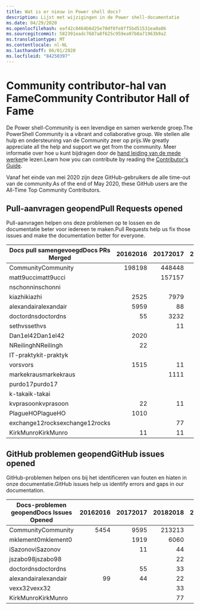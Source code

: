 ```yaml
---
title: Wat is er nieuw in Power shell docs?
description: Lijst met wijzigingen in de Power shell-documentatie
ms.date: 04/29/2020
ms.openlocfilehash: eaf42c0464b6d25e70df0fe8ff5bd51531ea0a06
ms.sourcegitcommit: 582391eadc7687a8f625c959ea97b8a71963b9a2
ms.translationtype: MT
ms.contentlocale: nl-NL
ms.lasthandoff: 06/01/2020
ms.locfileid: "84250397"
---
```

# <a name="community-contributor-hall-of-fame"></a><span data-ttu-id="61d47-103">Community contributor-hal van Fame</span><span class="sxs-lookup"><span data-stu-id="61d47-103">Community Contributor Hall of Fame</span></span>

<span data-ttu-id="61d47-104">De Power shell-Community is een levendige en samen werkende groep.</span><span class="sxs-lookup"><span data-stu-id="61d47-104">The PowerShell Community is a vibrant and collaborative group.</span></span> <span data-ttu-id="61d47-105">We stellen alle hulp en ondersteuning van de Community zeer op prijs.</span><span class="sxs-lookup"><span data-stu-id="61d47-105">We greatly appreciate all the help and support we get from the community.</span></span> <span data-ttu-id="61d47-106">Meer informatie over hoe u kunt bijdragen door de [hand leiding van de mede werker][contrib]te lezen.</span><span class="sxs-lookup"><span data-stu-id="61d47-106">Learn how you can contribute by reading the [Contributor's Guide][contrib].</span></span>

<span data-ttu-id="61d47-107">Vanaf het einde van mei 2020 zijn deze GitHub-gebruikers de alle time-out van de community.</span><span class="sxs-lookup"><span data-stu-id="61d47-107">As of the end of May 2020, these GitHub users are the All-Time Top Community Contributors.</span></span>

## <a name="pull-requests-opened"></a><span data-ttu-id="61d47-108">Pull-aanvragen geopend</span><span class="sxs-lookup"><span data-stu-id="61d47-108">Pull Requests opened</span></span>

<span data-ttu-id="61d47-109">Pull-aanvragen helpen ons deze problemen op te lossen en de documentatie beter voor iedereen te maken.</span><span class="sxs-lookup"><span data-stu-id="61d47-109">Pull Requests help us fix those issues and make the documentation better for everyone.</span></span>

| <span data-ttu-id="61d47-110">Docs pull samengevoegd</span><span class="sxs-lookup"><span data-stu-id="61d47-110">Docs PRs Merged</span></span> | <span data-ttu-id="61d47-111">2016</span><span class="sxs-lookup"><span data-stu-id="61d47-111">2016</span></span> | <span data-ttu-id="61d47-112">2017</span><span class="sxs-lookup"><span data-stu-id="61d47-112">2017</span></span> | <span data-ttu-id="61d47-113">2018</span><span class="sxs-lookup"><span data-stu-id="61d47-113">2018</span></span> | <span data-ttu-id="61d47-114">2019</span><span class="sxs-lookup"><span data-stu-id="61d47-114">2019</span></span> | <span data-ttu-id="61d47-115">2020</span><span class="sxs-lookup"><span data-stu-id="61d47-115">2020</span></span> | <span data-ttu-id="61d47-116">Eindtotaal</span><span class="sxs-lookup"><span data-stu-id="61d47-116">Grand Total</span></span> |
| --------------- | ---: | ---: | ---: | ---: | ---: | ----------: |
| <span data-ttu-id="61d47-117">Community</span><span class="sxs-lookup"><span data-stu-id="61d47-117">Community</span></span>       |  <span data-ttu-id="61d47-118">198</span><span class="sxs-lookup"><span data-stu-id="61d47-118">198</span></span> |  <span data-ttu-id="61d47-119">448</span><span class="sxs-lookup"><span data-stu-id="61d47-119">448</span></span> |  <span data-ttu-id="61d47-120">468</span><span class="sxs-lookup"><span data-stu-id="61d47-120">468</span></span> |  <span data-ttu-id="61d47-121">322</span><span class="sxs-lookup"><span data-stu-id="61d47-121">322</span></span> |   <span data-ttu-id="61d47-122">59</span><span class="sxs-lookup"><span data-stu-id="61d47-122">59</span></span> |        <span data-ttu-id="61d47-123">1495</span><span class="sxs-lookup"><span data-stu-id="61d47-123">1495</span></span> |
| <span data-ttu-id="61d47-124">matt9ucci</span><span class="sxs-lookup"><span data-stu-id="61d47-124">matt9ucci</span></span>       |      |  <span data-ttu-id="61d47-125">157</span><span class="sxs-lookup"><span data-stu-id="61d47-125">157</span></span> |   <span data-ttu-id="61d47-126">80</span><span class="sxs-lookup"><span data-stu-id="61d47-126">80</span></span> |   <span data-ttu-id="61d47-127">30</span><span class="sxs-lookup"><span data-stu-id="61d47-127">30</span></span> |      |         <span data-ttu-id="61d47-128">267</span><span class="sxs-lookup"><span data-stu-id="61d47-128">267</span></span> |
| <span data-ttu-id="61d47-129">nschonni</span><span class="sxs-lookup"><span data-stu-id="61d47-129">nschonni</span></span>        |      |      |   <span data-ttu-id="61d47-130">14</span><span class="sxs-lookup"><span data-stu-id="61d47-130">14</span></span> |  <span data-ttu-id="61d47-131">138</span><span class="sxs-lookup"><span data-stu-id="61d47-131">138</span></span> |   <span data-ttu-id="61d47-132">10</span><span class="sxs-lookup"><span data-stu-id="61d47-132">10</span></span> |         <span data-ttu-id="61d47-133">162</span><span class="sxs-lookup"><span data-stu-id="61d47-133">162</span></span> |
| <span data-ttu-id="61d47-134">kiazhi</span><span class="sxs-lookup"><span data-stu-id="61d47-134">kiazhi</span></span>          |   <span data-ttu-id="61d47-135">25</span><span class="sxs-lookup"><span data-stu-id="61d47-135">25</span></span> |   <span data-ttu-id="61d47-136">79</span><span class="sxs-lookup"><span data-stu-id="61d47-136">79</span></span> |   <span data-ttu-id="61d47-137">12</span><span class="sxs-lookup"><span data-stu-id="61d47-137">12</span></span> |      |      |         <span data-ttu-id="61d47-138">116</span><span class="sxs-lookup"><span data-stu-id="61d47-138">116</span></span> |
| <span data-ttu-id="61d47-139">alexandair</span><span class="sxs-lookup"><span data-stu-id="61d47-139">alexandair</span></span>      |   <span data-ttu-id="61d47-140">59</span><span class="sxs-lookup"><span data-stu-id="61d47-140">59</span></span> |    <span data-ttu-id="61d47-141">8</span><span class="sxs-lookup"><span data-stu-id="61d47-141">8</span></span> |   <span data-ttu-id="61d47-142">26</span><span class="sxs-lookup"><span data-stu-id="61d47-142">26</span></span> |    <span data-ttu-id="61d47-143">2</span><span class="sxs-lookup"><span data-stu-id="61d47-143">2</span></span> |    <span data-ttu-id="61d47-144">1</span><span class="sxs-lookup"><span data-stu-id="61d47-144">1</span></span> |          <span data-ttu-id="61d47-145">96</span><span class="sxs-lookup"><span data-stu-id="61d47-145">96</span></span> |
| <span data-ttu-id="61d47-146">doctordns</span><span class="sxs-lookup"><span data-stu-id="61d47-146">doctordns</span></span>       |    <span data-ttu-id="61d47-147">5</span><span class="sxs-lookup"><span data-stu-id="61d47-147">5</span></span> |   <span data-ttu-id="61d47-148">32</span><span class="sxs-lookup"><span data-stu-id="61d47-148">32</span></span> |   <span data-ttu-id="61d47-149">20</span><span class="sxs-lookup"><span data-stu-id="61d47-149">20</span></span> |    <span data-ttu-id="61d47-150">7</span><span class="sxs-lookup"><span data-stu-id="61d47-150">7</span></span> |    <span data-ttu-id="61d47-151">3</span><span class="sxs-lookup"><span data-stu-id="61d47-151">3</span></span> |          <span data-ttu-id="61d47-152">67</span><span class="sxs-lookup"><span data-stu-id="61d47-152">67</span></span> |
| <span data-ttu-id="61d47-153">sethvs</span><span class="sxs-lookup"><span data-stu-id="61d47-153">sethvs</span></span>          |      |    <span data-ttu-id="61d47-154">1</span><span class="sxs-lookup"><span data-stu-id="61d47-154">1</span></span> |   <span data-ttu-id="61d47-155">44</span><span class="sxs-lookup"><span data-stu-id="61d47-155">44</span></span> |      |      |          <span data-ttu-id="61d47-156">45</span><span class="sxs-lookup"><span data-stu-id="61d47-156">45</span></span> |
| <span data-ttu-id="61d47-157">Dan1el42</span><span class="sxs-lookup"><span data-stu-id="61d47-157">Dan1el42</span></span>        |   <span data-ttu-id="61d47-158">20</span><span class="sxs-lookup"><span data-stu-id="61d47-158">20</span></span> |      |      |      |      |          <span data-ttu-id="61d47-159">20</span><span class="sxs-lookup"><span data-stu-id="61d47-159">20</span></span> |
| <span data-ttu-id="61d47-160">NReilingh</span><span class="sxs-lookup"><span data-stu-id="61d47-160">NReilingh</span></span>       |    <span data-ttu-id="61d47-161">2</span><span class="sxs-lookup"><span data-stu-id="61d47-161">2</span></span> |      |   <span data-ttu-id="61d47-162">13</span><span class="sxs-lookup"><span data-stu-id="61d47-162">13</span></span> |    <span data-ttu-id="61d47-163">3</span><span class="sxs-lookup"><span data-stu-id="61d47-163">3</span></span> |      |          <span data-ttu-id="61d47-164">18</span><span class="sxs-lookup"><span data-stu-id="61d47-164">18</span></span> |
| <span data-ttu-id="61d47-165">IT-praktyk</span><span class="sxs-lookup"><span data-stu-id="61d47-165">it-praktyk</span></span>      |      |      |   <span data-ttu-id="61d47-166">16</span><span class="sxs-lookup"><span data-stu-id="61d47-166">16</span></span> |    <span data-ttu-id="61d47-167">1</span><span class="sxs-lookup"><span data-stu-id="61d47-167">1</span></span> |      |          <span data-ttu-id="61d47-168">17</span><span class="sxs-lookup"><span data-stu-id="61d47-168">17</span></span> |
| <span data-ttu-id="61d47-169">vors</span><span class="sxs-lookup"><span data-stu-id="61d47-169">vors</span></span>            |   <span data-ttu-id="61d47-170">15</span><span class="sxs-lookup"><span data-stu-id="61d47-170">15</span></span> |    <span data-ttu-id="61d47-171">1</span><span class="sxs-lookup"><span data-stu-id="61d47-171">1</span></span> |      |      |      |          <span data-ttu-id="61d47-172">16</span><span class="sxs-lookup"><span data-stu-id="61d47-172">16</span></span> |
| <span data-ttu-id="61d47-173">markekraus</span><span class="sxs-lookup"><span data-stu-id="61d47-173">markekraus</span></span>      |      |   <span data-ttu-id="61d47-174">11</span><span class="sxs-lookup"><span data-stu-id="61d47-174">11</span></span> |    <span data-ttu-id="61d47-175">5</span><span class="sxs-lookup"><span data-stu-id="61d47-175">5</span></span> |      |      |          <span data-ttu-id="61d47-176">16</span><span class="sxs-lookup"><span data-stu-id="61d47-176">16</span></span> |
| <span data-ttu-id="61d47-177">purdo17</span><span class="sxs-lookup"><span data-stu-id="61d47-177">purdo17</span></span>         |      |      |   <span data-ttu-id="61d47-178">13</span><span class="sxs-lookup"><span data-stu-id="61d47-178">13</span></span> |      |      |          <span data-ttu-id="61d47-179">13</span><span class="sxs-lookup"><span data-stu-id="61d47-179">13</span></span> |
| <span data-ttu-id="61d47-180">k-takai</span><span class="sxs-lookup"><span data-stu-id="61d47-180">k-takai</span></span>         |      |      |    <span data-ttu-id="61d47-181">5</span><span class="sxs-lookup"><span data-stu-id="61d47-181">5</span></span> |    <span data-ttu-id="61d47-182">1</span><span class="sxs-lookup"><span data-stu-id="61d47-182">1</span></span> |    <span data-ttu-id="61d47-183">7</span><span class="sxs-lookup"><span data-stu-id="61d47-183">7</span></span> |          <span data-ttu-id="61d47-184">13</span><span class="sxs-lookup"><span data-stu-id="61d47-184">13</span></span> |
| <span data-ttu-id="61d47-185">kvprasoon</span><span class="sxs-lookup"><span data-stu-id="61d47-185">kvprasoon</span></span>       |    <span data-ttu-id="61d47-186">2</span><span class="sxs-lookup"><span data-stu-id="61d47-186">2</span></span> |    <span data-ttu-id="61d47-187">1</span><span class="sxs-lookup"><span data-stu-id="61d47-187">1</span></span> |    <span data-ttu-id="61d47-188">7</span><span class="sxs-lookup"><span data-stu-id="61d47-188">7</span></span> |    <span data-ttu-id="61d47-189">2</span><span class="sxs-lookup"><span data-stu-id="61d47-189">2</span></span> |      |          <span data-ttu-id="61d47-190">12</span><span class="sxs-lookup"><span data-stu-id="61d47-190">12</span></span> |
| <span data-ttu-id="61d47-191">PlagueHO</span><span class="sxs-lookup"><span data-stu-id="61d47-191">PlagueHO</span></span>        |   <span data-ttu-id="61d47-192">10</span><span class="sxs-lookup"><span data-stu-id="61d47-192">10</span></span> |      |      |    <span data-ttu-id="61d47-193">1</span><span class="sxs-lookup"><span data-stu-id="61d47-193">1</span></span> |      |          <span data-ttu-id="61d47-194">11</span><span class="sxs-lookup"><span data-stu-id="61d47-194">11</span></span> |
| <span data-ttu-id="61d47-195">exchange12rocks</span><span class="sxs-lookup"><span data-stu-id="61d47-195">exchange12rocks</span></span> |      |    <span data-ttu-id="61d47-196">7</span><span class="sxs-lookup"><span data-stu-id="61d47-196">7</span></span> |    <span data-ttu-id="61d47-197">3</span><span class="sxs-lookup"><span data-stu-id="61d47-197">3</span></span> |      |      |          <span data-ttu-id="61d47-198">10</span><span class="sxs-lookup"><span data-stu-id="61d47-198">10</span></span> |
| <span data-ttu-id="61d47-199">KirkMunro</span><span class="sxs-lookup"><span data-stu-id="61d47-199">KirkMunro</span></span>       |    <span data-ttu-id="61d47-200">1</span><span class="sxs-lookup"><span data-stu-id="61d47-200">1</span></span> |    <span data-ttu-id="61d47-201">1</span><span class="sxs-lookup"><span data-stu-id="61d47-201">1</span></span> |    <span data-ttu-id="61d47-202">2</span><span class="sxs-lookup"><span data-stu-id="61d47-202">2</span></span> |    <span data-ttu-id="61d47-203">6</span><span class="sxs-lookup"><span data-stu-id="61d47-203">6</span></span> |      |          <span data-ttu-id="61d47-204">10</span><span class="sxs-lookup"><span data-stu-id="61d47-204">10</span></span> |

## <a name="github-issues-opened"></a><span data-ttu-id="61d47-205">GitHub problemen geopend</span><span class="sxs-lookup"><span data-stu-id="61d47-205">GitHub issues opened</span></span>

<span data-ttu-id="61d47-206">GitHub-problemen helpen ons bij het identificeren van fouten en hiaten in onze documentatie.</span><span class="sxs-lookup"><span data-stu-id="61d47-206">GitHub issues help us identify errors and gaps in our documentation.</span></span>

| <span data-ttu-id="61d47-207">Docs-problemen geopend</span><span class="sxs-lookup"><span data-stu-id="61d47-207">Docs Issues Opened</span></span> | <span data-ttu-id="61d47-208">2016</span><span class="sxs-lookup"><span data-stu-id="61d47-208">2016</span></span> | <span data-ttu-id="61d47-209">2017</span><span class="sxs-lookup"><span data-stu-id="61d47-209">2017</span></span> | <span data-ttu-id="61d47-210">2018</span><span class="sxs-lookup"><span data-stu-id="61d47-210">2018</span></span> | <span data-ttu-id="61d47-211">2019</span><span class="sxs-lookup"><span data-stu-id="61d47-211">2019</span></span> | <span data-ttu-id="61d47-212">2020</span><span class="sxs-lookup"><span data-stu-id="61d47-212">2020</span></span> | <span data-ttu-id="61d47-213">Eindtotaal</span><span class="sxs-lookup"><span data-stu-id="61d47-213">Grand Total</span></span> |
| ------------------ | ---: | ---: | ---: | ---: | ---: | ----------: |
| <span data-ttu-id="61d47-214">Community</span><span class="sxs-lookup"><span data-stu-id="61d47-214">Community</span></span>          |   <span data-ttu-id="61d47-215">54</span><span class="sxs-lookup"><span data-stu-id="61d47-215">54</span></span> |   <span data-ttu-id="61d47-216">95</span><span class="sxs-lookup"><span data-stu-id="61d47-216">95</span></span> |  <span data-ttu-id="61d47-217">213</span><span class="sxs-lookup"><span data-stu-id="61d47-217">213</span></span> |  <span data-ttu-id="61d47-218">575</span><span class="sxs-lookup"><span data-stu-id="61d47-218">575</span></span> |  <span data-ttu-id="61d47-219">261</span><span class="sxs-lookup"><span data-stu-id="61d47-219">261</span></span> |        <span data-ttu-id="61d47-220">1198</span><span class="sxs-lookup"><span data-stu-id="61d47-220">1198</span></span> |
| <span data-ttu-id="61d47-221">mklement0</span><span class="sxs-lookup"><span data-stu-id="61d47-221">mklement0</span></span>          |      |   <span data-ttu-id="61d47-222">19</span><span class="sxs-lookup"><span data-stu-id="61d47-222">19</span></span> |   <span data-ttu-id="61d47-223">60</span><span class="sxs-lookup"><span data-stu-id="61d47-223">60</span></span> |   <span data-ttu-id="61d47-224">56</span><span class="sxs-lookup"><span data-stu-id="61d47-224">56</span></span> |   <span data-ttu-id="61d47-225">31</span><span class="sxs-lookup"><span data-stu-id="61d47-225">31</span></span> |         <span data-ttu-id="61d47-226">166</span><span class="sxs-lookup"><span data-stu-id="61d47-226">166</span></span> |
| <span data-ttu-id="61d47-227">iSazonov</span><span class="sxs-lookup"><span data-stu-id="61d47-227">iSazonov</span></span>           |      |    <span data-ttu-id="61d47-228">1</span><span class="sxs-lookup"><span data-stu-id="61d47-228">1</span></span> |    <span data-ttu-id="61d47-229">4</span><span class="sxs-lookup"><span data-stu-id="61d47-229">4</span></span> |   <span data-ttu-id="61d47-230">10</span><span class="sxs-lookup"><span data-stu-id="61d47-230">10</span></span> |    <span data-ttu-id="61d47-231">5</span><span class="sxs-lookup"><span data-stu-id="61d47-231">5</span></span> |          <span data-ttu-id="61d47-232">20</span><span class="sxs-lookup"><span data-stu-id="61d47-232">20</span></span> |
| <span data-ttu-id="61d47-233">jszabo98</span><span class="sxs-lookup"><span data-stu-id="61d47-233">jszabo98</span></span>           |      |      |    <span data-ttu-id="61d47-234">2</span><span class="sxs-lookup"><span data-stu-id="61d47-234">2</span></span> |   <span data-ttu-id="61d47-235">15</span><span class="sxs-lookup"><span data-stu-id="61d47-235">15</span></span> |    <span data-ttu-id="61d47-236">3</span><span class="sxs-lookup"><span data-stu-id="61d47-236">3</span></span> |          <span data-ttu-id="61d47-237">20</span><span class="sxs-lookup"><span data-stu-id="61d47-237">20</span></span> |
| <span data-ttu-id="61d47-238">doctordns</span><span class="sxs-lookup"><span data-stu-id="61d47-238">doctordns</span></span>          |      |    <span data-ttu-id="61d47-239">5</span><span class="sxs-lookup"><span data-stu-id="61d47-239">5</span></span> |    <span data-ttu-id="61d47-240">3</span><span class="sxs-lookup"><span data-stu-id="61d47-240">3</span></span> |    <span data-ttu-id="61d47-241">5</span><span class="sxs-lookup"><span data-stu-id="61d47-241">5</span></span> |    <span data-ttu-id="61d47-242">4</span><span class="sxs-lookup"><span data-stu-id="61d47-242">4</span></span> |          <span data-ttu-id="61d47-243">17</span><span class="sxs-lookup"><span data-stu-id="61d47-243">17</span></span> |
| <span data-ttu-id="61d47-244">alexandair</span><span class="sxs-lookup"><span data-stu-id="61d47-244">alexandair</span></span>         |    <span data-ttu-id="61d47-245">9</span><span class="sxs-lookup"><span data-stu-id="61d47-245">9</span></span> |    <span data-ttu-id="61d47-246">4</span><span class="sxs-lookup"><span data-stu-id="61d47-246">4</span></span> |    <span data-ttu-id="61d47-247">2</span><span class="sxs-lookup"><span data-stu-id="61d47-247">2</span></span> |      |      |          <span data-ttu-id="61d47-248">15</span><span class="sxs-lookup"><span data-stu-id="61d47-248">15</span></span> |
| <span data-ttu-id="61d47-249">vexx32</span><span class="sxs-lookup"><span data-stu-id="61d47-249">vexx32</span></span>             |      |      |    <span data-ttu-id="61d47-250">3</span><span class="sxs-lookup"><span data-stu-id="61d47-250">3</span></span> |   <span data-ttu-id="61d47-251">11</span><span class="sxs-lookup"><span data-stu-id="61d47-251">11</span></span> |      |          <span data-ttu-id="61d47-252">14</span><span class="sxs-lookup"><span data-stu-id="61d47-252">14</span></span> |
| <span data-ttu-id="61d47-253">KirkMunro</span><span class="sxs-lookup"><span data-stu-id="61d47-253">KirkMunro</span></span>          |      |      |    <span data-ttu-id="61d47-254">7</span><span class="sxs-lookup"><span data-stu-id="61d47-254">7</span></span> |    <span data-ttu-id="61d47-255">7</span><span class="sxs-lookup"><span data-stu-id="61d47-255">7</span></span> |      |          <span data-ttu-id="61d47-256">14</span><span class="sxs-lookup"><span data-stu-id="61d47-256">14</span></span> |

<!-- Link references -->
[contrib]: contributing/overview.md
